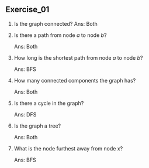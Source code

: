 ## Exercise_01

1. Is the graph connected?
Ans: Both

2. Is there a path from node *a* to node *b*?

   Ans: Both

3. How long is the shortest path from node *a* to node *b*?

   Ans: BFS

4. How many connected components the graph has?

   Ans: Both

5. Is there a cycle in the graph?

   Ans: DFS

6. Is the graph a tree?

   Ans: Both

7. What is the node furthest away from node x?
   
    Ans: BFS